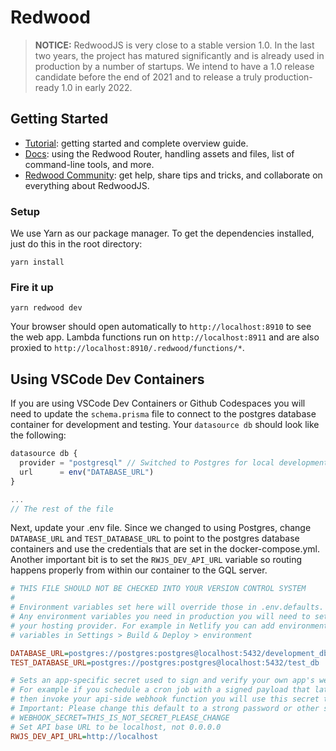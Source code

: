 # Redwood

> **NOTICE:** RedwoodJS is very close to a stable version 1.0. In the last two years,
> the project has matured significantly and is already used in production by a number
> of startups. We intend to have a 1.0 release candidate before the end of 2021 and
> to release a truly production-ready 1.0 in early 2022.

## Getting Started
- [Tutorial](https://redwoodjs.com/tutorial/welcome-to-redwood): getting started and complete overview guide.
- [Docs](https://redwoodjs.com/docs/introduction): using the Redwood Router, handling assets and files, list of command-line tools, and more.
- [Redwood Community](https://community.redwoodjs.com): get help, share tips and tricks, and collaborate on everything about RedwoodJS.

### Setup

We use Yarn as our package manager. To get the dependencies installed, just do this in the root directory:

```terminal
yarn install
```

### Fire it up

```terminal
yarn redwood dev
```

Your browser should open automatically to `http://localhost:8910` to see the web app. Lambda functions run on `http://localhost:8911` and are also proxied to `http://localhost:8910/.redwood/functions/*`.

## Using VSCode Dev Containers

If you are using VSCode Dev Containers or Github Codespaces you will need to update the `schema.prisma` file to connect to the postgres database container for development and testing. Your `datasource db` should look like the following:

```js
datasource db {
  provider = "postgresql" // Switched to Postgres for local development
  url      = env("DATABASE_URL")
}

...
// The rest of the file
```

Next, update your .env file. Since we changed to using Postgres, change `DATABASE_URL` and `TEST_DATABASE_URL` to point to the postgres database containers and use the credentials that are set in the docker-compose.yml. Another important bit is to set the `RWJS_DEV_API_URL` variable so routing happens properly from within our container to the GQL server.

```ini
# THIS FILE SHOULD NOT BE CHECKED INTO YOUR VERSION CONTROL SYSTEM
#
# Environment variables set here will override those in .env.defaults.
# Any environment variables you need in production you will need to setup with
# your hosting provider. For example in Netlify you can add environment
# variables in Settings > Build & Deploy > environment

DATABASE_URL=postgres://postgres:postgres@localhost:5432/development_db
TEST_DATABASE_URL=postgres://postgres:postgres@localhost:5432/test_db

# Sets an app-specific secret used to sign and verify your own app's webhooks.
# For example if you schedule a cron job with a signed payload that later will
# then invoke your api-side webhook function you will use this secret to sign and the verify.
# Important: Please change this default to a strong password or other secret
# WEBHOOK_SECRET=THIS_IS_NOT_SECRET_PLEASE_CHANGE
# Set API base URL to be localhost, not 0.0.0.0
RWJS_DEV_API_URL=http://localhost
```
